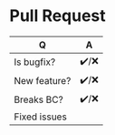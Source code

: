 # Pull Request

| Q            | A                                                                  |
| ------------ | ------------------------------------------------------------------ |
| Is bugfix?   | ✔️/❌                                                              |
| New feature? | ✔️/❌                                                              |
| Breaks BC?   | ✔️/❌                                                              |
| Fixed issues | <!-- comma-separated list of tickets # fixed by the PR, if any --> |
